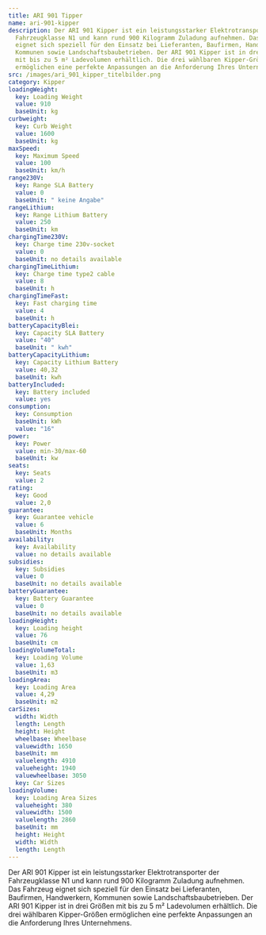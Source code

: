 ```yaml
---
title: ARI 901 Tipper
name: ari-901-kipper
description: Der ARI 901 Kipper ist ein leistungsstarker Elektrotransporter der
  Fahrzeugklasse N1 und kann rund 900 Kilogramm Zuladung aufnehmen. Das Fahrzeug
  eignet sich speziell für den Einsatz bei Lieferanten, Baufirmen, Handwerkern,
  Kommunen sowie Landschaftsbaubetrieben. Der ARI 901 Kipper ist in drei Größen
  mit bis zu 5 m² Ladevolumen erhältlich. Die drei wählbaren Kipper-Größen
  ermöglichen eine perfekte Anpassungen an die Anforderung Ihres Unternehmens.
src: /images/ari_901_kipper_titelbilder.png
category: Kipper
loadingWeight:
  key: Loading Weight
  value: 910
  baseUnit: kg
curbweight:
  key: Curb Weight
  value: 1600
  baseUnit: kg
maxSpeed:
  key: Maximum Speed
  value: 100
  baseUnit: km/h
range230V:
  key: Range SLA Battery
  value: 0
  baseUnit: " keine Angabe"
rangeLithium:
  key: Range Lithium Battery
  value: 250
  baseUnit: km
chargingTime230V:
  key: Charge time 230v-socket
  value: 0
  baseUnit: no details available
chargingTimeLithium:
  key: Charge time type2 cable
  value: 8
  baseUnit: h
chargingTimeFast:
  key: Fast charging time
  value: 4
  baseUnit: h
batteryCapacityBlei:
  key: Capacity SLA Battery
  value: "40"
  baseUnit: " kwh"
batteryCapacityLithium:
  key: Capacity Lithium Battery
  value: 40,32
  baseUnit: kwh
batteryIncluded:
  key: Battery included
  value: yes
consumption:
  key: Consumption
  baseUnit: kWh
  value: "16"
power:
  key: Power
  value: min-30/max-60
  baseUnit: kw
seats:
  key: Seats
  value: 2
rating:
  key: Good
  value: 2,0
guarantee:
  key: Guarantee vehicle
  value: 6
  baseUnit: Months
availability:
  key: Availability
  value: no details available
subsidies:
  key: Subsidies
  value: 0
  baseUnit: no details available
batteryGuarantee:
  key: Battery Guarantee
  value: 0
  baseUnit: no details available
loadingHeight:
  key: Loading height
  value: 76
  baseUnit: cm
loadingVolumeTotal:
  key: Loading Volume
  value: 1,63
  baseUnit: m3
loadingArea:
  key: Loading Area
  value: 4,29
  baseUnit: m2
carSizes:
  width: Width
  length: Length
  height: Height
  wheelbase: Wheelbase
  valuewidth: 1650
  baseUnit: mm
  valuelength: 4910
  valueheight: 1940
  valuewheelbase: 3050
  key: Car Sizes
loadingVolume:
  key: Loading Area Sizes
  valueheight: 380
  valuewidth: 1500
  valuelength: 2860
  baseUnit: mm
  height: Height
  width: Width
  length: Length
---
```

Der ARI 901 Kipper ist ein leistungsstarker Elektrotransporter der Fahrzeugklasse N1 und kann rund 900 Kilogramm Zuladung aufnehmen. Das Fahrzeug eignet sich speziell für den Einsatz bei Lieferanten, Baufirmen, Handwerkern, Kommunen sowie Landschaftsbaubetrieben. Der ARI 901 Kipper ist in drei Größen mit bis zu 5 m² Ladevolumen erhältlich. Die drei wählbaren Kipper-Größen ermöglichen eine perfekte Anpassungen an die Anforderung Ihres Unternehmens.